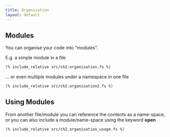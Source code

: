 ```yaml
---
title: Organisation
layout: default
---
```

## Modules
You can organise your code into "modules".

E.g. a simple module in a file
```fsharp
{% include_relative src/ch2.organisation.fs %}

```

... or even multiple modules under a namespace in one file
```fsharp
{% include_relative src/ch2.organisation2.fs %}

```

## Using Modules
From another file/module you can reference the contents as a name-space, or you can also include a module/name-space using the keyword __open__
```fsharp
{% include_relative src/ch2.organisation_usage.fs %}

```
